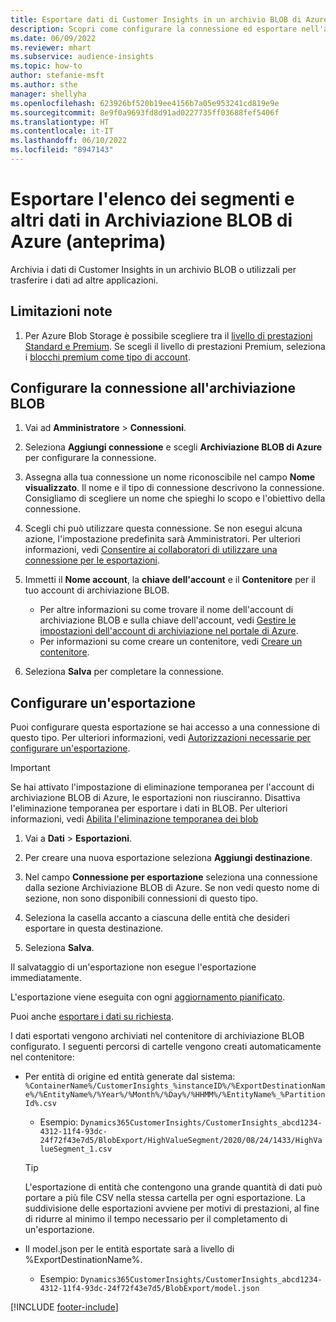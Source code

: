 ```yaml
---
title: Esportare dati di Customer Insights in un archivio BLOB di Azure
description: Scopri come configurare la connessione ed esportare nell'archivio BLOB.
ms.date: 06/09/2022
ms.reviewer: mhart
ms.subservice: audience-insights
ms.topic: how-to
author: stefanie-msft
ms.author: sthe
manager: shellyha
ms.openlocfilehash: 623926bf520b19ee4156b7a05e953241cd819e9e
ms.sourcegitcommit: 8e9f0a9693fd8d91ad0227735ff03688fef5406f
ms.translationtype: HT
ms.contentlocale: it-IT
ms.lasthandoff: 06/10/2022
ms.locfileid: "8947143"
---
```

# <a name="export-segment-list-and-other-data-to-azure-blob-storage-preview"></a>Esportare l'elenco dei segmenti e altri dati in Archiviazione BLOB di Azure (anteprima)

Archivia i dati di Customer Insights in un archivio BLOB o utilizzali per trasferire i dati ad altre applicazioni.

## <a name="known-limitations"></a>Limitazioni note

1. Per Azure Blob Storage è possibile scegliere tra il [livello di prestazioni Standard e Premium](/azure/storage/blobs/storage-blob-performance-tiers). Se scegli il livello di prestazioni Premium, seleziona i [blocchi premium come tipo di account](/azure/storage/common/storage-account-overview#types-of-storage-accounts).

## <a name="set-up-the-connection-to-blob-storage"></a>Configurare la connessione all'archiviazione BLOB

1. Vai ad **Amministratore** > **Connessioni**.

1. Seleziona **Aggiungi connessione** e scegli **Archiviazione BLOB di Azure** per configurare la connessione.

1. Assegna alla tua connessione un nome riconoscibile nel campo **Nome visualizzato**. Il nome e il tipo di connessione descrivono la connessione. Consigliamo di scegliere un nome che spieghi lo scopo e l'obiettivo della connessione.

1. Scegli chi può utilizzare questa connessione. Se non esegui alcuna azione, l'impostazione predefinita sarà Amministratori. Per ulteriori informazioni, vedi [Consentire ai collaboratori di utilizzare una connessione per le esportazioni](connections.md#allow-contributors-to-use-a-connection-for-exports).

1. Immetti il **Nome account**, la **chiave dell'account** e il **Contenitore** per il tuo account di archiviazione BLOB.
    - Per altre informazioni su come trovare il nome dell'account di archiviazione BLOB e sulla chiave dell'account, vedi [Gestire le impostazioni dell'account di archiviazione nel portale di Azure](/azure/storage/common/storage-account-manage).
    - Per informazioni su come creare un contenitore, vedi [Creare un contenitore](/azure/storage/blobs/storage-quickstart-blobs-portal#create-a-container).

1. Seleziona **Salva** per completare la connessione. 

## <a name="configure-an-export"></a>Configurare un'esportazione

Puoi configurare questa esportazione se hai accesso a una connessione di questo tipo. Per ulteriori informazioni, vedi [Autorizzazioni necessarie per configurare un'esportazione](export-destinations.md#set-up-a-new-export).

> [!IMPORTANT]
> Se hai attivato l'impostazione di eliminazione temporanea per l'account di archiviazione BLOB di Azure, le esportazioni non riusciranno. Disattiva l'eliminazione temporanea per esportare i dati in BLOB. Per ulteriori informazioni, vedi [Abilita l'eliminazione temporanea dei blob](/azure/storage/blobs/soft-delete-blob-enable)

1. Vai a **Dati** > **Esportazioni**.

1. Per creare una nuova esportazione seleziona **Aggiungi destinazione**.

1. Nel campo **Connessione per esportazione** seleziona una connessione dalla sezione Archiviazione BLOB di Azure. Se non vedi questo nome di sezione, non sono disponibili connessioni di questo tipo.

1. Seleziona la casella accanto a ciascuna delle entità che desideri esportare in questa destinazione.

1. Seleziona **Salva**.

Il salvataggio di un'esportazione non esegue l'esportazione immediatamente.

L'esportazione viene eseguita con ogni [aggiornamento pianificato](system.md#schedule-tab).

Puoi anche [esportare i dati su richiesta](export-destinations.md#run-exports-on-demand).

I dati esportati vengono archiviati nel contenitore di archiviazione BLOB configurato. I seguenti percorsi di cartelle vengono creati automaticamente nel contenitore:

- Per entità di origine ed entità generate dal sistema:   
  `%ContainerName%/CustomerInsights_%instanceID%/%ExportDestinationName%/%EntityName%/%Year%/%Month%/%Day%/%HHMM%/%EntityName%_%PartitionId%.csv`  
  - Esempio: `Dynamics365CustomerInsights/CustomerInsights_abcd1234-4312-11f4-93dc-24f72f43e7d5/BlobExport/HighValueSegment/2020/08/24/1433/HighValueSegment_1.csv`
  
  > [!TIP]
  > L'esportazione di entità che contengono una grande quantità di dati può portare a più file CSV nella stessa cartella per ogni esportazione. La suddivisione delle esportazioni avviene per motivi di prestazioni, al fine di ridurre al minimo il tempo necessario per il completamento di un'esportazione.

- Il model.json per le entità esportate sarà a livello di %ExportDestinationName%.  
  - Esempio: `Dynamics365CustomerInsights/CustomerInsights_abcd1234-4312-11f4-93dc-24f72f43e7d5/BlobExport/model.json`

[!INCLUDE [footer-include](includes/footer-banner.md)]

